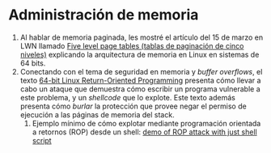 # Administración de memoria

1. Al hablar de memoria paginada, les mostré el artículo del 15 de
   marzo en LWN llamado
   [Five level page tables (tablas de paginación de cinco niveles)](https://lwn.net/Articles/717293/)
   explicando la arquitectura de memoria en Linux en sistemas de 64
   bits.
2. Conectando con el tema de seguridad en memoria y _buffer
   overflows_, el texto
   [64-bit Linux Return-Oriented Programming](http://www-cs-students.stanford.edu/~blynn/rop/)
   presenta cómo llevar a cabo un ataque que demuestra cómo escribir
   un programa vulnerable a este problema, y un _shellcode_ que lo
   explote. Este texto además presenta cómo _burlar_ la protección que
   provee negar el permiso de ejecución a las páginas de memoria del
   stack.
    1. Ejemplo mínimo de cómo explotar mediante programación orientada
       a retornos (ROP) desde un shell:
       [demo of ROP attack with just shell script](https://github.com/finallyjustice/security/blob/master/rop/demo1/README.txt)
